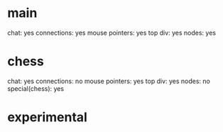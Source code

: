# main
chat: yes
connections: yes
mouse pointers: yes
top div: yes
nodes: yes

# chess
chat: yes
connections: no
mouse pointers: yes
top div: yes
nodes: no
special(chess): yes

# experimental
